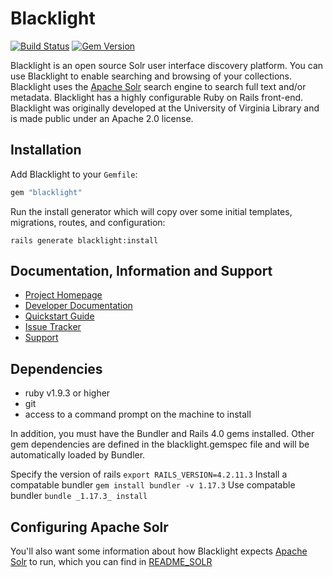 # Blacklight

[![Build Status](https://travis-ci.org/projectblacklight/blacklight.png?branch=master)](https://travis-ci.org/projectblacklight/blacklight) [![Gem Version](https://badge.fury.io/rb/blacklight.png)](http://badge.fury.io/rb/blacklight)

Blacklight is an open source Solr user interface discovery platform.
You can use Blacklight to enable searching and browsing of your collections.
Blacklight uses the [Apache Solr](http://lucene.apache.org/solr) search engine
to search full text and/or metadata.  Blacklight has a highly
configurable Ruby on Rails front-end. Blacklight was originally developed at
the University of Virginia Library and is made public under an Apache 2.0 license. 

## Installation

Add Blacklight to your `Gemfile`:

```ruby
gem "blacklight"
```

Run the install generator which will copy over some initial templates, migrations, routes, and configuration:

```
rails generate blacklight:install
```


## Documentation, Information and Support

* [Project Homepage](http://projectblacklight.org)
* [Developer Documentation](https://github.com/projectblacklight/blacklight/wiki)
* [Quickstart Guide](https://github.com/projectblacklight/blacklight/wiki/Quickstart)
* [Issue Tracker](https://github.com/projectblacklight/blacklight/issues)
* [Support](https://github.com/projectblacklight/blacklight/wiki/Support)

## Dependencies

* ruby v1.9.3 or higher 
* git
* access to a command prompt on the machine to install

In addition, you must have the Bundler and Rails 4.0 gems installed. Other gem dependencies are defined in the blacklight.gemspec file and will be automatically loaded by Bundler.

Specify the version of rails `export RAILS_VERSION=4.2.11.3`
Install a compatable bundler `gem install bundler -v 1.17.3`
Use compatable bundler `bundle _1.17.3_ install`

## Configuring Apache Solr 
You'll also want some information about how Blacklight expects [Apache Solr](http://lucene.apache.org/solr ) to run, which you can find in [README_SOLR](https://github.com/projectblacklight/blacklight/wiki/README_SOLR)
